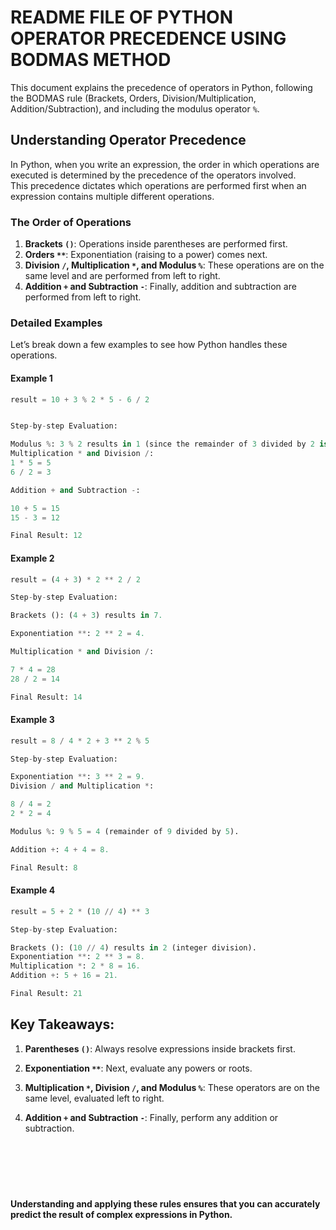 #                            README FILE OF PYTHON OPERATOR PRECEDENCE USING BODMAS METHOD


This document explains the precedence of operators in Python, following the BODMAS rule (Brackets, Orders,
Division/Multiplication, Addition/Subtraction), and including the modulus operator `%`.

## Understanding Operator Precedence

In Python, when you write an expression, the order in which operations are executed is determined by the precedence of the operators involved.<br> 
This precedence dictates which operations are performed first when an expression contains multiple different operations. 

### The Order of Operations

1. **Brackets `()`**: Operations inside parentheses are performed first.<br>
2. **Orders `**`**: Exponentiation (raising to a power) comes next.<br>
3. **Division `/`, Multiplication `*`, and Modulus `%`**: These operations are on the same level and are performed from left to right.<br>
4. **Addition `+` and Subtraction `-`**: Finally, addition and subtraction are performed from left to right.<br>

### Detailed Examples

Let’s break down a few examples to see how Python handles these operations.

#### Example 1

```python
result = 10 + 3 % 2 * 5 - 6 / 2


Step-by-step Evaluation:

Modulus %: 3 % 2 results in 1 (since the remainder of 3 divided by 2 is 1).
Multiplication * and Division /:
1 * 5 = 5
6 / 2 = 3

Addition + and Subtraction -:

10 + 5 = 15
15 - 3 = 12

Final Result: 12
```

#### Example 2

```python
result = (4 + 3) * 2 ** 2 / 2

Step-by-step Evaluation:

Brackets (): (4 + 3) results in 7.

Exponentiation **: 2 ** 2 = 4.

Multiplication * and Division /:

7 * 4 = 28
28 / 2 = 14

Final Result: 14
```
#### Example 3
```python
result = 8 / 4 * 2 + 3 ** 2 % 5

Step-by-step Evaluation:

Exponentiation **: 3 ** 2 = 9.
Division / and Multiplication *:

8 / 4 = 2
2 * 2 = 4

Modulus %: 9 % 5 = 4 (remainder of 9 divided by 5).

Addition +: 4 + 4 = 8.

Final Result: 8
```
#### Example 4
```python
result = 5 + 2 * (10 // 4) ** 3

Step-by-step Evaluation:

Brackets (): (10 // 4) results in 2 (integer division).
Exponentiation **: 2 ** 3 = 8.
Multiplication *: 2 * 8 = 16.
Addition +: 5 + 16 = 21.

Final Result: 21
```
## Key Takeaways:

1. **Parentheses `()`**: Always resolve expressions inside brackets first.<br>

2. **Exponentiation `**`**: Next, evaluate any powers or roots.<br>

3. **Multiplication `*`, Division `/`, and Modulus `%`**: These operators are on the same level, evaluated left to right.<br>

4. **Addition `+` and Subtraction `-`**: Finally, perform any addition or subtraction.<br><br><br><br><br><br>

#### Understanding and applying these rules ensures that you can accurately predict the result of complex expressions in Python.




